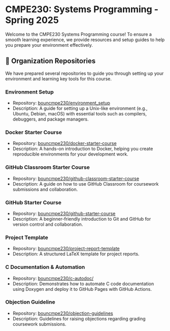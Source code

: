 # CMPE230: Systems Programming - Spring 2025  
Welcome to the CMPE230 Systems Programming course! To ensure a smooth learning experience, we provide resources and setup guides to help you prepare your environment effectively.

## 📌 Organization Repositories
We have prepared several repositories to guide you through setting up your environment and learning key tools for this course.

### **Environment Setup**
- Repository: [bouncmpe230/environment_setup](https://github.com/bouncmpe230/environment_setup)
- Description: A guide for setting up a Unix-like environment (e.g., Ubuntu, Debian, macOS) with essential tools such as compilers, debuggers, and package managers.

### **Docker Starter Course**
- Repository: [bouncmpe230/docker-starter-course](https://github.com/bouncmpe230/docker-starter-course)
- Description: A hands-on introduction to Docker, helping you create reproducible environments for your development work.

### **GitHub Classroom Starter Course**
- Repository: [bouncmpe230/github-classroom-starter-course](https://github.com/bouncmpe230/github-classroom-starter-course)
- Description: A guide on how to use GitHub Classroom for coursework submissions and collaboration.

### **GitHub Starter Course**
- Repository: [bouncmpe230/github-starter-course](https://github.com/bouncmpe230/github-starter-course)
- Description: A beginner-friendly introduction to Git and GitHub for version control and collaboration.

### **Project Template**
- Repository: [bouncmpe230/project-report-template](https://github.com/bouncmpe230/project-report-template)
- Description: A structured LaTeX template for project reports.

### C Documentation & Automation
- Repository: [bouncmpe230/c-autodoc/](https://github.com/bouncmpe230/c-autodoc/)
- Description: Demonstrates how to automate C code documentation using Doxygen and deploy it to GitHub Pages with GitHub Actions.

### **Objection Guideline**
- Repository: [bouncmpe230/objection-guidelines](https://github.com/bouncmpe230/objection-guidelines)
- Description: Guidelines for raising objections regarding grading coursework submissions.
